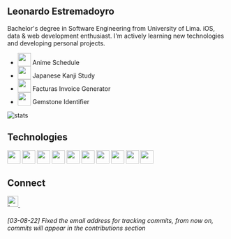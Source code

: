 
## Leonardo Estremadoyro

Bachelor's degree in Software Engineering from University of Lima. iOS, data & web development enthusiast. I'm actively learning new technologies and developing personal projects.
- <img height="30" src="https://i.ibb.co/ZMzCNsb/App-store.png" style="vertical-align: bottom;" /> <a style="text-decoration:none" href="https://apps.apple.com/app/id6473803665">Anime Schedule</a>
- <img height="30" src="https://i.ibb.co/0QJzdQj/app2.webp" style="vertical-align: bottom;" /> <a style="text-decoration:none" href="https://apps.apple.com/app/id6479965024">Japanese Kanji Study</a>
- <img height="30" src="https://i.ibb.co/m69k8Wz/v1.png" style="vertical-align: bottom;" /> <a style="text-decoration:none" href="https://apps.apple.com/app/id6502874642">Facturas Invoice Generator</a>
- <img height="30" src="https://i.ibb.co/swLByXR/v21.jpg" style="vertical-align: bottom;" /> <a style="text-decoration:none" href="https://apps.apple.com/app/id6627335358">Gemstone Identifier</a>

![stats](https://github-readme-stats.vercel.app/api?username=estremadoyro&theme=dracula)

## Technologies
<p>
<img height="30" src="https://www.vectorlogo.zone/logos/swift/swift-icon.svg" />
<img height="30" src="https://www.vectorlogo.zone/logos/javascript/javascript-icon.svg" />
<img height="30" src="https://www.vectorlogo.zone/logos/python/python-icon.svg" />
<img height="30" src="https://www.vectorlogo.zone/logos/java/java-icon.svg" />
<img height="30" src="https://www.vectorlogo.zone/logos/reactjs/reactjs-icon.svg" />
<img height="30" src="https://www.vectorlogo.zone/logos/nodejs/nodejs-icon.svg" />
<img height="30" src="https://www.vectorlogo.zone/logos/git-scm/git-scm-icon.svg" />
<img height="30" src="https://www.vectorlogo.zone/logos/mysql/mysql-icon.svg" />
<img height="30" src="https://www.vectorlogo.zone/logos/mongodb/mongodb-icon.svg" />
<img height="30" src="https://www.vectorlogo.zone/logos/firebase/firebase-icon.svg" />
</p>

## Connect
<a href="https://www.linkedin.com/in/leonardo-estremadoyro/" target="_blank"> 
  <img align="" alt="Leonardo's LinkedIn" width="25px" src="https://www.vectorlogo.zone/logos/linkedin/linkedin-icon.svg" /> 
</a> &nbsp;

###### *[03-08-22] Fixed the email address for tracking commits, from now on, commits will appear in the contributions section*
